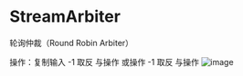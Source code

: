 # StreamArbiter
轮询仲裁（Round Robin Arbiter）

操作：复制输入  -1 取反 与操作 或操作
-1 取反 与操作
![image](https://github.com/15936866194/AxiCrossbar_Study/assets/143673576/90298bc4-1cce-471d-9650-fe9008db1c8e)
